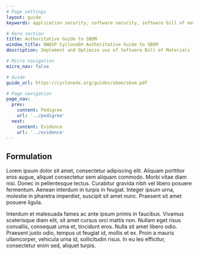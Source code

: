 ```yaml
---
# Page settings
layout: guide
keywords: application security, software security, software bill of material, SBOM, BOM, open source, supply chain, specification, spdx, license, package url, purl, cpe

# Hero section
title: Authoritative Guide to SBOM
window_title: OWASP CycloneDX Authoritative Guide to SBOM
description: Implement and Optimize use of Software Bill of Materials

# Micro navigation
micro_nav: false

# Guide
guide_url: https://cyclonedx.org/guides/sbom/sbom.pdf

# Page navigation
page_nav:
  prev:
    content: Pedigree
    url: '../pedigree'
  next:
    content: Evidence
    url: '../evidence'
---
```


## Formulation
Lorem ipsum dolor sit amet, consectetur adipiscing elit. Aliquam porttitor eros augue, aliquet consectetur sem aliquam commodo. Morbi vitae diam nisi. Donec in pellentesque lectus. Curabitur gravida nibh vel libero posuere fermentum. Aenean interdum in turpis in feugiat. Integer ipsum urna, molestie in pharetra imperdiet, suscipit sit amet nunc. Praesent sit amet posuere ligula.

Interdum et malesuada fames ac ante ipsum primis in faucibus. Vivamus scelerisque diam elit, sit amet cursus orci mattis non. Nullam eget risus convallis, consequat urna et, tincidunt eros. Nulla sit amet libero odio. Praesent justo odio, tempus ut feugiat id, mollis et ex. Proin a mauris ullamcorper, vehicula urna id, sollicitudin risus. In eu leo efficitur, consectetur enim sed, aliquet turpis.

<div style="page-break-after: always; visibility: hidden">
\newpage
</div>
